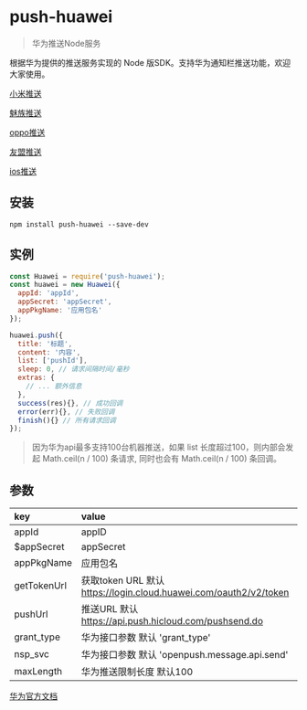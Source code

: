 # push-huawei

> 华为推送Node服务

根据华为提供的推送服务实现的 Node 版SDK。支持华为通知栏推送功能，欢迎大家使用。

[小米推送](https://www.npmjs.com/package/push-xiaomi)

[魅族推送](https://www.npmjs.com/package/push-meizu)

[oppo推送](https://www.npmjs.com/package/push-oppo)

[友盟推送](https://www.npmjs.com/package/push-umeng)

[ios推送](https://www.npmjs.com/package/push-ios)


## 安装
```
npm install push-huawei --save-dev
```

## 实例
```javascript
const Huawei = require('push-huawei');
const huawei = new Huawei({
  appId: 'appId',
  appSecret: 'appSecret',
  appPkgName: '应用包名'
});

huawei.push({
  title: '标题',
  content: '内容',
  list: ['pushId'], 
  sleep: 0, // 请求间隔时间/毫秒
  extras: {
    // ... 额外信息
  },
  success(res){}, // 成功回调
  error(err){}, // 失败回调
  finish(){} // 所有请求回调
});
```

> 因为华为api最多支持100台机器推送，如果 list 长度超过100，则内部会发起 Math.ceil(n / 100) 条请求, 同时也会有 Math.ceil(n / 100) 条回调。

## 参数

| key | value |
|:----|:----|
|appId|appID|
|$appSecret|appSecret|
|appPkgName|应用包名|
|getTokenUrl|获取token URL 默认 https://login.cloud.huawei.com/oauth2/v2/token|
|pushUrl|推送URL 默认 https://api.push.hicloud.com/pushsend.do|
|grant_type|华为接口参数 默认 'grant_type'|
|nsp_svc|华为接口参数 默认 'openpush.message.api.send'|
|maxLength|华为推送限制长度 默认100|


[华为官方文档](https://developer.huawei.com/consumer/cn/doc/development/HMS-2-References/hmssdk_huaweipush_api_reference_agent_s2)